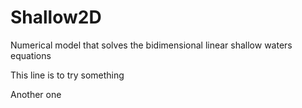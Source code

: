 Shallow2D
=========

Numerical model that solves the bidimensional linear shallow waters equations

This line is to try something

Another one
